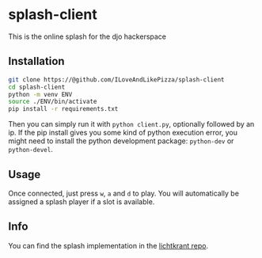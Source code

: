 # splash-client

This is the online splash for the djo hackerspace

## Installation

```bash
git clone https://@github.com/ILoveAndLikePizza/splash-client
cd splash-client
python -m venv ENV
source ./ENV/bin/activate
pip install -r requirements.txt
```

Then you can simply run it with `python client.py`, optionally followed by an ip.
If the pip install gives you some kind of python execution error,
you might need to install the python development package: `python-dev` or `python-devel`.

## Usage

Once connected, just press `w`, `a` and `d` to play.
You will automatically be assigned a splash player if a slot is available.

## Info

You can find the splash implementation in the [lichtkrant repo](https://github.com/djoamersfoort/lichtkrant).
